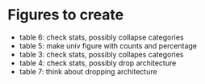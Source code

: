# Figures to create

- table 6: check stats, possibly collapse categories
- table 5: make univ figure with counts and percentage
- table 3: check stats, possibly collapes categories
- table 4: check stats, possibly drop architecture
- table 7: think about dropping architecture
